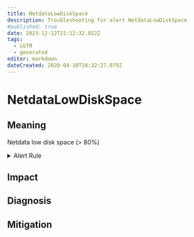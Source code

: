 ```yaml
---
title: NetdataLowDiskSpace
description: Troubleshooting for alert NetdataLowDiskSpace
#published: true
date: 2023-12-12T21:12:32.022Z
tags: 
  - LGTM
  - generated
editor: markdown
dateCreated: 2020-04-10T18:32:27.079Z
---
```


# NetdataLowDiskSpace

## Meaning
[//]: # "Short paragraph that explains what the alert means"
Netdata low disk space (> 80%)

<details>
  <summary>Alert Rule</summary>

{{% rule "netdata/netdata-internal.yml" "NetdataLowDiskSpace" %}}

<!-- Rule when generated

```yaml
alert: NetdataLowDiskSpace
expr: 100 / netdata_disk_space_GB_average * netdata_disk_space_GB_average{dimension=~"avail|cached"} < 20
for: 5m
labels:
    severity: warning
annotations:
    summary: Netdata low disk space (instance {{ $labels.instance }})
    description: |-
        Netdata low disk space (> 80%)
          VALUE = {{ $value }}
          LABELS = {{ $labels }}
    runbook: https://github.com/srerun/prometheus-alerts/blob/main/content/runbooks/netdata-internal/NetdataLowDiskSpace.md

```

-->

</details>


## Impact
[//]: # "What could / will happen if the alert is not addressed"



## Diagnosis
[//]: # "Steps to take to identify the cause of the problem"



## Mitigation
[//]: # "The steps necessary to resolve the alert"
